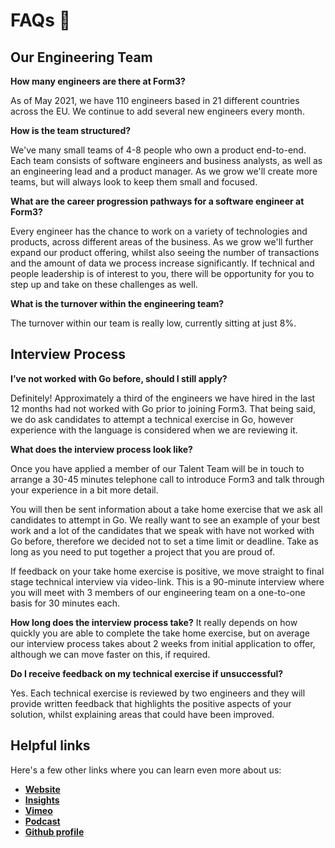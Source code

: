 # FAQs 🤨

## Our Engineering Team

**How many engineers are there at Form3?**

As of May 2021, we have 110 engineers based in 21 different countries across the EU. We continue to add several new engineers every month.

**How is the team structured?**

We've many small teams of 4-8 people who own a product end-to-end. Each team consists of software engineers and business analysts, as well as an engineering lead and a product manager. As we grow we'll create more teams, but will always look to keep them small and focused.

**What are the career progression pathways for a software engineer at Form3?**

Every engineer has the chance to work on a variety of technologies and products, across different areas of the business. As we grow we'll further expand our product offering, whilst also seeing the number of transactions and the amount of data we process increase significantly. If technical and people leadership is of interest to you, there will be opportunity for you to step up and take on these challenges as well.

**What is the turnover within the engineering team?**

The turnover within our team is really low, currently sitting at just 8%. 

## Interview Process

**I’ve not worked with Go before, should I still apply?**

Definitely! Approximately a third of the engineers we have hired in the last 12 months had not worked with Go prior to joining Form3. That being said, we do ask candidates to attempt a technical exercise in Go, however experience with the language is considered when we are reviewing it.

**What does the interview process look like?**

Once you have applied a member of our Talent Team will be in touch to arrange a 30-45 minutes telephone call to introduce Form3 and talk through your experience in a bit more detail.

You will then be sent information about a take home exercise that we ask all candidates to attempt in Go. We really want to see an example of your best work and a lot of the candidates that we speak with have not worked with Go before, therefore we decided not to set a time limit or deadline. Take as long as you need to put together a project that you are proud of.

If feedback on your take home exercise is positive, we move straight to final stage technical interview via video-link. This is a 90-minute interview where you will meet with 3 members of our engineering team on a one-to-one basis for 30 minutes each.

**How long does the interview process take?**
It really depends on how quickly you are able to complete the take home exercise, but on average our interview process takes about 2 weeks from initial application to offer, although we can move faster on this, if required.

**Do I receive feedback on my technical exercise if unsuccessful?**

Yes. Each technical exercise is reviewed by two engineers and they will provide written feedback that highlights the positive aspects of your solution, whilst explaining areas that could have been improved.

## Helpful links 
Here's a few other links where you can learn even more about us: 

- **[Website](https://www.form3.tech/about)**
- **[Insights](https://www.form3.tech/why-form3/insights)**
- **[Vimeo](https://vimeo.com/form3)**
- **[Podcast](https://tech-by-form3.simplecast.com/)**
- **[Github profile](https://github.com/form3tech-oss)**